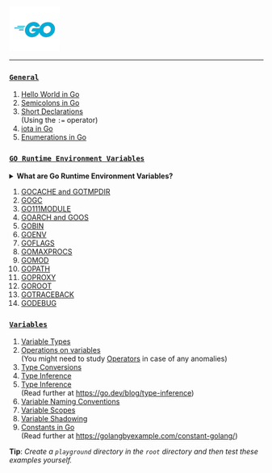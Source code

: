 <img src="assets\images\go-logo-blue.png">
<hr>

### [`General`](./general-conventions/)

1. [Hello World in Go](./general/hello-world.md)
2. [Semicolons in Go](./general-conventions/semicolons.md)
3. [Short Declarations](./general/short-declarations.md)<br>
(Using the `:=` operator)
4. [iota in Go](./general/iota.go)
5. [Enumerations in Go](./general/enums.md)

### [`GO Runtime Environment Variables`](./go-runtime-env-vars/)

<details>
    <summary><b>What are Go Runtime Environment Variables?</b></summary>

The `go env` command prints the value of environment variables used by the Go tools. These variables are used to configure the behavior of the Go tools and the Go runtime. These runtime environment variables are used to control the behavior of the Go runtime, and the Go tools. The Go tools include the `go` command, the `gofmt` command, and the `godoc` command. The Go runtime is the part of the Go toolchain that executes Go programs.

**Manipulating Go runtime environment variables:**
- Show all environment variables
    ```bash
    go env
    ```
- Show a specific environment variable
    ```bash
    go env [GOPATH]
    ```
- Set an environment variable to a value
    ```bash
    go env -w [GOBIN]=[path/to/directory]
    ```
- Reset an environment variable's value
    ```bash
    go env -u [GOBIN]
    ```
- Get help on a specific subcommand
    ```bash
    # tells you about the -w flag
    go help env -w
    ```
- Get more help
    ```bash
    # tells you about the go env command
    go help env
    ```
    ```bash
    # tells you about all the Go environment variables
    go help environment
    ```

Read further at:
- [A whirlwind tour of Go runtime environment variables - Dave Cheney](https://dave.cheney.net/2015/11/29/a-whirlwind-tour-of-gos-runtime-environment-variables)
- [Go your own way - Sourav Choudhary](https://medium.com/@souravchoudhary0306/go-your-own-way-customizing-go-with-environment-variables-3e47c880fe34)
- [Go environment variables explained in 5 mins - GolangDojo (YT)](https://youtu.be/Ut-NLq6d694?si=pjV1xE1R5Jycsc7r)
- [Golang Environment and Golang Command - Wahyu Eko Hadi Saputro](https://wahyu-ehs.medium.com/golang-environment-and-golang-command-1fdcbc145f32)
- [Go runtime environment variables - Golang Docs](https://pkg.go.dev/runtime#hdr-Environment_Variables)
- [The Go's official env.go file](https://go.dev/src/cmd/go/internal/envcmd/env.go)

The following environment variables (`$name` or `%name%`, depending on the host operating system) control the run-time behavior of Go programs. The meanings and use may change from release to release. 

This arrangement lists the Go runtime environment variables in alphabetical order for easier reference and lookup.
</details>

1. [GOCACHE and GOTMPDIR](./go-runtime-env-vars/GOCACHE-GOTMPDIR.md)
2. [GOGC](./go-runtime-env-vars/GOGC.md)
3. [GO111MODULE](./go-runtime-env-vars/GO111MODULE.md)
4. [GOARCH and GOOS](./go-runtime-env-vars/GOOS-GOARCH.md)
5. [GOBIN](./go-runtime-env-vars/GOBIN.md)
6. [GOENV](./go-runtime-env-vars/GOENV.md)
7. [GOFLAGS](./go-runtime-env-vars/GOFLAGS.md)
8. [GOMAXPROCS](./go-runtime-env-vars/GOMAXPROCS.md)
9. [GOMOD](./go-runtime-env-vars/GOMOD.md)
10. [GOPATH](./go-runtime-env-vars/GOPATH.md)
11. [GOPROXY](./go-runtime-env-vars/GOPROXY.md)
12. [GOROOT](./go-runtime-env-vars/GOROOT.md)
13. [GOTRACEBACK](./go-runtime-env-vars/GOTRACEBACK.md)
14. [GODEBUG](./go-runtime-env-vars/GODEBUG.md)


### [`Variables`](./variables/)

1. [Variable Types](./variables/variable-types.go)
2. [Operations on variables](./variables/operations.go)<br>
(You might need to study [Operators](./operators/) in case of any anomalies)
3. [Type Conversions](./variables/type-conversions.go)
4. [Type Inference](./variables/type-inference.go)
5. [Type Inference](./variables/type-inference.go)<br>
(Read further at <https://go.dev/blog/type-inference>)
6. [Variable Naming Conventions](./variables/variable-naming-conventions.go)
7. [Variable Scopes](./variables/variable-scopes.go)
8. [Variable Shadowing](./variables/shadowing-variables.go)
9. [Constants in Go](./variables/constants.go)<br>
(Read further at <https://golangbyexample.com/constant-golang/>)

__Tip__: _Create a `playground` directory in the `root` directory and then test these examples yourself._